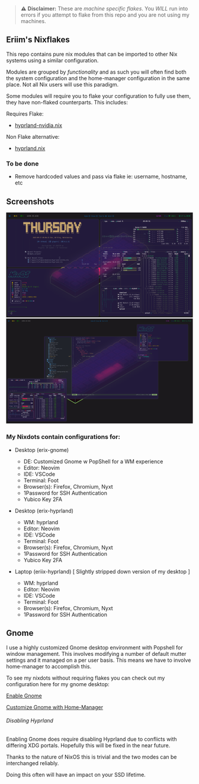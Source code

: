 > :warning: **Disclaimer:** These are *machine specific flakes*. You *WILL* run into errors if you attempt to flake from this repo and you are not using my machines.

## Eriim's Nixflakes

This repo contains pure nix modules that can be imported to other Nix systems using a similar configuration. 

Modules are grouped by *functionality* and as such you will often find both the system configuration and the home-manager configuration in the same place. Not all Nix users will use this paradigm.

Some modules will require you to flake your configuration to fully use them, they have non-flaked counterparts. This includes:

Requires Flake:
- [hyprland-nvidia.nix](https://github.com/erictossell/nixflakes/blob/main/modules/hyprland-nvidia.nix)

Non Flake alternative:
- [hyprland.nix](https://github.com/erictossell/nixflakes/blob/main/modules/hyprland.nix)

### To be done 
- Remove hardcoded values and pass via flake ie: username, hostname, etc

## Screenshots 
![Hyprland](screen-hyprland.png)
![Hyprland1](screen-hyprland1.png)
### My Nixdots contain configurations for:

- Desktop (erix-gnome)
    - DE: Customized Gnome w PopShell for a WM experience
    - Editor: Neovim
    - IDE: VSCode
    - Terminal: Foot
    - Browser(s): Firefox, Chromium, Nyxt
    - 1Password for SSH Authentication
    - Yubico Key 2FA

- Desktop (erix-hyprland)
    - WM: hyprland
    - Editor: Neovim
    - IDE: VSCode
    - Terminal: Foot
    - Browser(s): Firefox, Chromium, Nyxt
    - 1Password for SSH Authentication
    - Yubico Key 2FA

- Laptop (eriix-hyprland) [ Slightly stripped down version of my desktop ]
    - WM: hyprland
    - Editor: Neovim
    - IDE: VSCode
    - Terminal: Foot
    - Browser(s): Firefox, Chromium, Nyxt
    - 1Password for SSH Authentication

## Gnome

I use a highly customized Gnome desktop environment with Popshell for window management. This involves modifying a number of default mutter settings and it managed on a per user basis. This means we have to involve home-manager to accomplish this.


To see my nixdots without requiring flakes you can check out my configuration here for my gnome desktop:

[Enable Gnome](https://github.com/erictossell/nixdots/blob/main/desktop/modules/gnome.nix)

[Customize Gnome with Home-Manager](https://github.com/erictossell/nixdots/blob/main/desktop/modules/gnome-home.nix)

###### Disabling Hyprland
Enabling Gnome does require disabling Hyprland due to conflicts with differing XDG portals. Hopefully this will be fixed in the near future.

Thanks to the nature of NixOS this is trivial and the two modes can be interchanged reliably. 

Doing this often will have an impact on your SSD lifetime.
